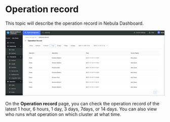 # Operation record

This topic will describe the operation record in Nebula Dashboard.

![operation record](../figs/ds-018.png)

On the **Operation record** page, you can check the operation record of the latest 1 hour, 6 hours, 1 day, 3 days, 7days, or 14 days. You can also view who runs what operation on which cluster at what time.
